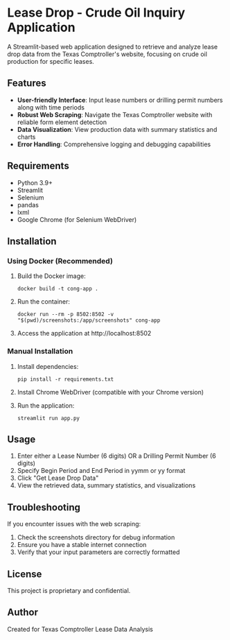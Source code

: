 # Lease Drop - Crude Oil Inquiry Application

A Streamlit-based web application designed to retrieve and analyze lease drop data from the Texas Comptroller's website, focusing on crude oil production for specific leases.

## Features

- **User-friendly Interface**: Input lease numbers or drilling permit numbers along with time periods
- **Robust Web Scraping**: Navigate the Texas Comptroller website with reliable form element detection
- **Data Visualization**: View production data with summary statistics and charts
- **Error Handling**: Comprehensive logging and debugging capabilities

## Requirements

- Python 3.9+
- Streamlit
- Selenium
- pandas
- lxml
- Google Chrome (for Selenium WebDriver)

## Installation

### Using Docker (Recommended)

1. Build the Docker image:
   ```
   docker build -t cong-app .
   ```

2. Run the container:
   ```
   docker run --rm -p 8502:8502 -v "$(pwd)/screenshots:/app/screenshots" cong-app
   ```

3. Access the application at http://localhost:8502

### Manual Installation

1. Install dependencies:
   ```
   pip install -r requirements.txt
   ```

2. Install Chrome WebDriver (compatible with your Chrome version)

3. Run the application:
   ```
   streamlit run app.py
   ```

## Usage

1. Enter either a Lease Number (6 digits) OR a Drilling Permit Number (6 digits)
2. Specify Begin Period and End Period in yymm or yy format
3. Click "Get Lease Drop Data"
4. View the retrieved data, summary statistics, and visualizations

## Troubleshooting

If you encounter issues with the web scraping:

1. Check the screenshots directory for debug information
2. Ensure you have a stable internet connection
3. Verify that your input parameters are correctly formatted

## License

This project is proprietary and confidential.

## Author

Created for Texas Comptroller Lease Data Analysis
